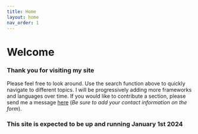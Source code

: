 ```yaml
---
title: Home
layout: home
nav_order: 1
---
```


# **Welcome**
### Thank you for visiting my site

Please feel free to look around. Use the search function above to quickly navigate to different topics. I will be progressively adding more frameworks and languages over time. If you would like to contribute a section, please send me a message [here](https://www.deckerayers.com/contact) (*Be sure to add your contact information on the form*).

### This site is expected to be up and running January 1st 2024
